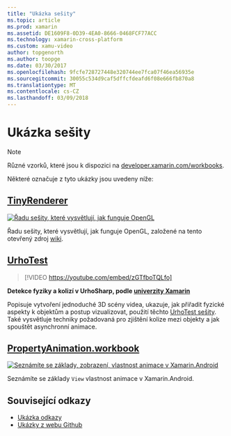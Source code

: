 ```yaml
---
title: "Ukázka sešity"
ms.topic: article
ms.prod: xamarin
ms.assetid: DE1609F8-0D39-4EA0-8666-0468FCF77ACC
ms.technology: xamarin-cross-platform
ms.custom: xamu-video
author: topgenorth
ms.author: toopge
ms.date: 03/30/2017
ms.openlocfilehash: 9fcfe728727448e320744ee7fca07f46ea56935e
ms.sourcegitcommit: 30055c534d9caf5dffcfdeafd6f08e666fb870a8
ms.translationtype: MT
ms.contentlocale: cs-CZ
ms.lasthandoff: 03/09/2018
---
```

# <a name="sample-workbooks"></a>Ukázka sešity

> [!NOTE]
> Různé vzorků, které jsou k dispozici na [developer.xamarin.com/workbooks](https://developer.xamarin.com/workbooks/).

Některé označuje z tyto ukázky jsou uvedeny níže:

## <a name="tinyrenderertinyrenderermd"></a>[TinyRenderer](tinyrenderer.md)

[![](images/tinyrenderer-sml.png "Řadu sešity, které vysvětlují, jak funguje OpenGL")](images/tinyrenderer-sml-orig.png#lightbox)

Řadu sešity, které vysvětlují, jak funguje OpenGL, založené na tento otevřený zdroj [wiki](https://github.com/ssloy/tinyrenderer/wiki/).

[](tinyrenderer.md)

## <a name="urhotesthttpsgithubcomkrumelururhotest"></a>[UrhoTest](https://github.com/Krumelur/UrhoTest)

 > [!VIDEO https://youtube.com/embed/zGTfboTQLfo]

**Detekce fyziky a kolizí v UrhoSharp, podle [univerzity Xamarin](https://university.xamarin.com)**

Popisuje vytvoření jednoduché 3D scény videa, ukazuje, jak přiřadit fyzické aspekty k objektům a postup vizualizovat, použití těchto [UrhoTest sešity](https://github.com/Krumelur/UrhoTest). Také vysvětluje techniky požadovaná pro zjištění kolize mezi objekty a jak spouštět asynchronní animace.

## <a name="propertyanimationworkbookhttpsdeveloperxamarincomworkbooksandroiduser-interfacepropertyanimationworkbook"></a>[PropertyAnimation.workbook](https://developer.xamarin.com/workbooks/android/user-interface/PropertyAnimation.workbook)

[![](images/android-property-view-sml.png "Seznámíte se základy, zobrazení, vlastnost animace v Xamarin.Android")](images/android-property-view.png#lightbox)

Seznámíte se základy `View` vlastnost animace v Xamarin.Android.


<!--[![](images/skia0-sml.png "Android")](images/skia0.png#lightbox)

SkiaSharp provides a powerful C# API for doing 2D graphics. See how to use Skia to draw in your apps.-->


## <a name="related-links"></a>Související odkazy

- [Ukázka odkazy](https://developer.xamarin.com/workbooks)
- [Ukázky z webu Github](https://github.com/xamarin/workbooks)

